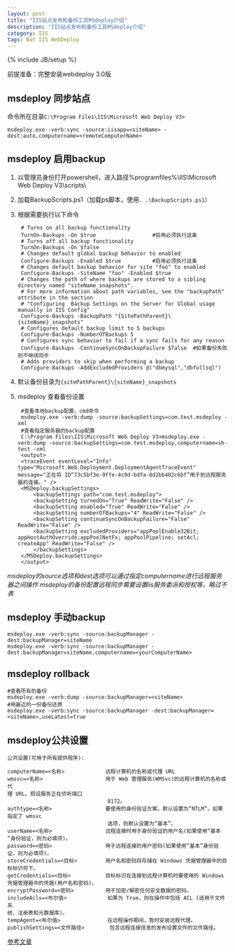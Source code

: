 ```yaml
---
layout: post
title: "IIS站点发布和备份工具MSdeploy介绍"
description: "IIS站点发布和备份工具MSdeploy介绍"
category: IIS
tags: Bat IIS WebDeploy
---
```

{% include JB/setup %}


前提准备：完整安装webdeploy 3.0版

## msdeploy 同步站点
命令所在目录`C:\Program Files\IIS\Microsoft Web Deploy V3>`

    msdeploy.exe -verb:sync -source:iisapp=<siteName> -dest:auto,computername=<remoteComputerName>

## msdeploy 启用backup

1. 以管理员身份打开powershell，进入路径%programfiles%\IIS\Microsoft Web Deploy V3\scripts\
2. 加载BackupScripts.ps1（加载ps脚本，使用`. .\BackupScripts.ps1`）
3. 根据需要执行以下命令

        # Turns on all backup functionality
        TurnOn-Backups -On $true                  #启用必须执行这条
        # Turns off all backup functionality
        TurnOn-Backups -On $false
        # Changes default global backup behavior to enabled
        Configure-Backups -Enabled $true          #启用必须执行这条
        # Changes default backup behavior for site "foo" to enabled
        Configure-Backups -SiteName "foo" -Enabled $true
        # Changes the path of where backups are stored to a sibling directory named "siteName_snapshots".  
        # For more information about path variables, see the "backupPath" attribute in the section 
        # "Configuring  Backup Settings on the Server for Global usage manually in IIS Config"
        Configure-Backups -BackupPath "{SitePathParent}\{siteName}_snapshots"
        # Configures default backup limit to 5 backups
        Configure-Backups -NumberOfBackups 5
        # Configures sync behavior to fail if a sync fails for any reason
        Configure-Backups -ContinueSyncOnBackupFailure $false  #如果备份失败则不继续同步
        # Adds providers to skip when performing a backup
        Configure-Backups -AddExcludedProviders @("dbmysql","dbfullsql")

4. 默认备份目录为`{sitePathParent}\{siteName}_snapshots`
5. msdeploy 查看备份设置

        #查看本地backup配置，cmd命令
        msdeploy.exe -verb:dump -source:backupSettings=com.test.msdeploy -xml
        #查看指定服务器的backup配置
        C:\Program Files\IIS\Microsoft Web Deploy V3>msdeploy.exe -verb:dump -source:backupSettings=com.test.msdeploy,computername=sh-test -xml
        <output>
        <traceEvent eventLevel="Info" type="Microsoft.Web.Deployment.DeploymentAgentTraceEvent" message="正在将 ID“73c5bf3e-9ffe-4c9d-bdfa-8d2bb402c6bf”用于到远程服务器的连接。" />
        <MSDeploy.backupSettings>
            <backupSettings path="com.test.msdeploy">
            <backupSetting turnedOn="True" ReadWrite="False" />
            <backupSetting enabled="True" ReadWrite="False" />
            <backupSetting numberOfBackups="4" ReadWrite="False" />
            <backupSetting continueSyncOnBackupFailure="False" ReadWrite="False" />
            <backupSetting excludedProviders="appPoolEnable32Bit; appHostAuthOverride;appPoolNetFx; appPoolPipeline; setAcl; createApp" ReadWrite="False" />
            </backupSettings>
        </MSDeploy.backupSettings>
        </output>
        

*msdeploy的source选项和dest选项可以通过指定computername进行远程服务器之间操作*
*msdeploy的备份配置远程同步需要设置iis服务委派和授权等，略过不表*

## msdeploy 手动backup

    msdeploy.exe -verb:sync -source:backupManager -dest:backupManager=siteName
    msdeploy.exe -verb:sync -source:backupManager -dest:backupManager=siteName,computername=<yourComputerName>

## msdeploy rollback

    #查看所有的备份
    msdeploy.exe -verb:dump -source:backupManager=<siteName>
    #用最近的一份备份还原
    msdeploy.exe -verb:sync -source:backupManager -dest:backupManager=<siteName>,useLatest=true

## msdeploy公共设置

    公共设置(可用于所有提供程序):

    computerName=<名称>             远程计算机的名称或代理 URL
    wmsvc=<名称>                    用于 Web 管理服务(WMSvc)的远程计算机的名称或代
    理 URL。假设服务正在侦听端口
                                    8172。
    authtype=<名称>                 要使用的身份验证方案。默认设置为“NTLM”。如果
    指定了 wmsvc
                                    选项，则默认设置为“基本”。
    userName=<名称>                 远程连接时用于身份验证的用户名(如果使用“基本
    ”身份验证，则为必填项)。
    password=<密码>                 用于远程连接的用户密码(如果使用“基本”身份验
    证，则为必填项)。
    storeCredentials=<目标>         用户名和密码将存储在 Windows 凭据管理器中的目
    标标识符下。
    getCredentials=<目标>           目标标识在连接到远程计算机时要使用的 Windows
    凭据管理器中的凭据(用户名和密码)。
    encryptPassword=<密码>          用于加密/解密任何安全数据的密码。
    includeAcls=<布尔值>             如果为 True，则在操作中包括 ACL (适用于文件系
    统、注册表和元数据库)。
    tempAgent=<布尔值>               在远程操作期间，暂时安装远程代理。
    publishSettings=<文件路径>        包含远程连接信息的发布设置文件的文件路径。


[参考文章](http://www.iis.net/learn/publish/using-web-deploy/web-deploy-automatic-backups)